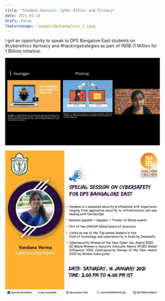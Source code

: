 ```yaml
---
title: "Student Session: Cyber Ethics and Privacy"
date: 2021-01-16
draft: false
featureimage: /images/dpsbangalore_2.jpeg
---
```



I got an opportunity to speak to DPS Bangalore East students on #cyberethics #privacy and #hackingstrategies as part of 1M1B (1 Million for 1 Billion) initiative.


![Ignite](/images/dpsbangalore_1.jpeg)

![Ignite1](/images/dpsbangalore_2.jpeg)


